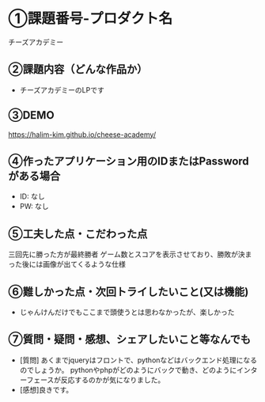 # ①課題番号-プロダクト名

チーズアカデミー

## ②課題内容（どんな作品か）

- チーズアカデミーのLPです


## ③DEMO

https://halim-kim.github.io/cheese-academy/

## ④作ったアプリケーション用のIDまたはPasswordがある場合

- ID: なし
- PW: なし

## ⑤工夫した点・こだわった点

三回先に勝った方が最終勝者
ゲーム数とスコアを表示させており、勝敗が決まった後には画像が出てくるような仕様

## ⑥難しかった点・次回トライしたいこと(又は機能)

- じゃんけんだけでもここまで頭使うとは思わなかったが、楽しかった

## ⑦質問・疑問・感想、シェアしたいこと等なんでも

- [質問] あくまでjqueryはフロントで、pythonなどはバックエンド処理になるのでしょうか。
pythonやphpがどのようにバックで動き、どのようにインターフェースが反応するのかが気になりました。
- [感想]良きです。
